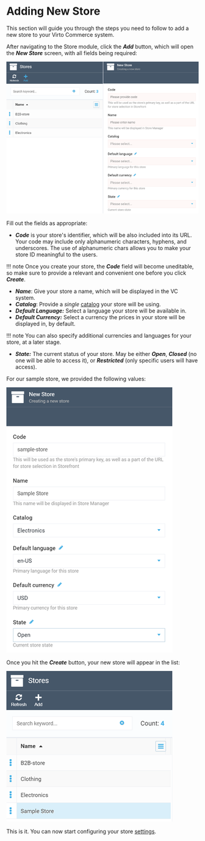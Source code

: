 ﻿# Adding New Store
This section will guide you through the steps you need to follow to add a new store to your Virto Commerce system.

After navigating to the Store module, click the ***Add*** button, which will open the ***New Store*** screen, with all fields being required:

![New Store screen](media/add-store-screen.png)

Fill out the fields as appropriate:

+ ***Code*** is your store's identifier, which will be also included into its URL. Your code may include only alphanumeric characters, hyphens, and underscores. The use of alphanumeric chars allows you to make your store ID meaningful to the users.

!!! note
	Once you create your store, the ***Code*** field will become uneditable, so make sure to provide a relevant and convenient one before you click ***Create***.

+ ***Name***: Give your store a name, which will be displayed in the VC system.
+ ***Catalog***: Provide a *single* [catalog](https://docs.virtocommerce.org/new/user_docs/catalog) your store will be using.
+ ***Default Language:*** Select a language your store will be available in.
+ ***Default Currency:*** Select a currency the prices in your store will be displayed in, by default.

!!! note
	You can also specify additional currencies and languages for your store, at a later stage.

+ ***State:*** The current status of your store. May be either ***Open***, ***Closed*** (no one will be able to access it), or ***Restricted*** (only specific users will have access).

For our sample store, we provided the following values:

![New Store screen filled](media/add-store-screen-filled.png) 

Once you hit the ***Create*** button, your new store will appear in the list:

![New store in the list](media/new-store-in-list.png)

This is it. You can now start configuring your store [settings](configuring-store.md). 
